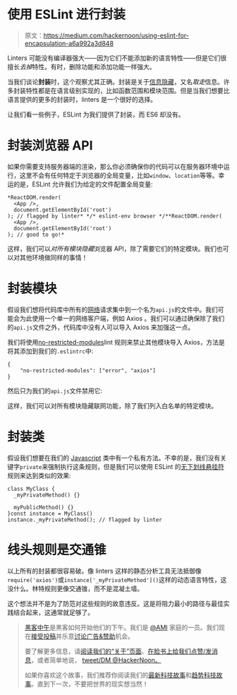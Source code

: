 # 使用 ESLint 进行封装

> 原文：<https://medium.com/hackernoon/using-eslint-for-encapsulation-a6a992a3d848>

Linters 可能没有编译器强大——因为它们不能添加新的语言特性——但是它们很擅长*去掉*特性。有时，删除功能和添加功能一样强大。

当我们谈论**封装**时，这个观察尤其正确。封装是关于[信息隐藏](https://en.wikipedia.org/wiki/Information_hiding)，又名*取走*信息。许多封装特性都是在语言级别实现的，比如函数范围和模块范围。但是当我们想要比语言提供的更多的封装时，linters 是一个很好的选择。

让我们看一些例子，ESLint 为我们提供了封装，而 ES6 却没有。

# 封装浏览器 API

如果你需要支持服务器端的渲染，那么你必须确保你的代码可以在服务器环境中运行，这里不会有任何特定于浏览器的全局变量，比如`window`、`location`等等。幸运的是，ESLint 允许我们为给定的文件配置全局变量:

```
*ReactDOM.render(
  <App />,
  document.getElementById('root')
); // flagged by linter* */* eslint-env browser */**ReactDOM.render(
  <App />,
  document.getElementById('root')
); // good to go!*
```

这样，我们可以*对所有模块隐藏*浏览器 API，除了需要它们的特定模块。我们也可以对其他环境做同样的事情！

# 封装模块

假设我们想将代码库中所有的[网络](https://hackernoon.com/tagged/network)请求集中到一个名为`api.js`的文件中。我们可能会为此使用一个单一的网络客户端，例如 Axios 。我们可以通过确保除了我们的`api.js`文件之外，代码库中没有人可以导入 Axios 来加强这一点。

我们将使用[no-restricted-modules](http://eslint.org/docs/rules/no-restricted-modules)lint 规则来禁止其他模块导入 Axios，方法是将其添加到我们的`.eslintrc`中:

```
{
    "no-restricted-modules": ["error", "axios"]
}
```

然后只为我们的`api.js`文件禁用它:

这样，我们可以对所有模块隐藏联网功能，除了我们列入白名单的特定模块。

# 封装类

假设我们想要在我们的 [Javascript](https://hackernoon.com/tagged/javascript) 类中有一个私有方法。不幸的是，我们没有关键字`private`来强制执行这条规则，但是我们可以使用 ESLint 的[无下划线悬挂符](http://eslint.org/docs/rules/no-underscore-dangle)规则来达到类似的效果:

```
class MyClass {
  _myPrivateMethod() {}

  myPublicMethod() {}
}const instance = MyClass()
instance._myPrivateMethod(); // flagged by linter
```

# 线头规则是交通锥

以上所有的封装都很容易破。像 linters 这样的静态分析工具无法抵御像`require('axios')`或`instance['_myPrivateMethod']()`这样的动态语言特性，这没什么。林特规则更像交通锥，而不是混凝土墙。

这个想法并不是为了防范对这些规则的故意违反。这是将阻力最小的路径与最佳实践结合起来，这通常就足够了。

> [黑客中午](http://bit.ly/Hackernoon)是黑客如何开始他们的下午。我们是 [@AMI](http://bit.ly/atAMIatAMI) 家庭的一员。我们现在[接受投稿](http://bit.ly/hackernoonsubmission)并乐意[讨论广告&赞助](mailto:partners@amipublications.com)机会。
> 
> 要了解更多信息，请[阅读我们的“关于”页面](https://goo.gl/4ofytp)、[在脸书上给我们点赞/发消息](http://bit.ly/HackernoonFB)，或者简单地说， [tweet/DM @HackerNoon。](https://goo.gl/k7XYbx)
> 
> 如果你喜欢这个故事，我们推荐你阅读我们的[最新科技故事](http://bit.ly/hackernoonlatestt)和[趋势科技故事](https://hackernoon.com/trending)。直到下一次，不要把世界的现实想当然！